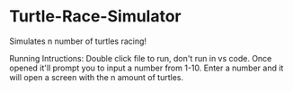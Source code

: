 # Turtle-Race-Simulator
Simulates n number of turtles racing!

Running Intructions: Double click file to run, don't run in vs code. Once opened  it'll prompt
                     you to input a number from 1-10. Enter a number and it will open a screen
                     with the n amount of turtles.
